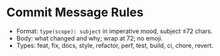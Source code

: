 # Commit Message Rules

- Format: `type(scope): subject` in imperative mood, subject ≤72 chars.
- Body: what changed and why; wrap at 72; no emoji.
- Types: feat, fix, docs, style, refactor, perf, test, build, ci, chore, revert.

